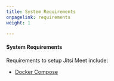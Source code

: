 ```yaml
---
title: System Requirements
onpagelink: requirements
weight: 1

---
```


#### **System Requirements**

Requirements to setup Jitsi Meet include:

- [Docker Compose](https://docs.docker.com/compose/install/)
 